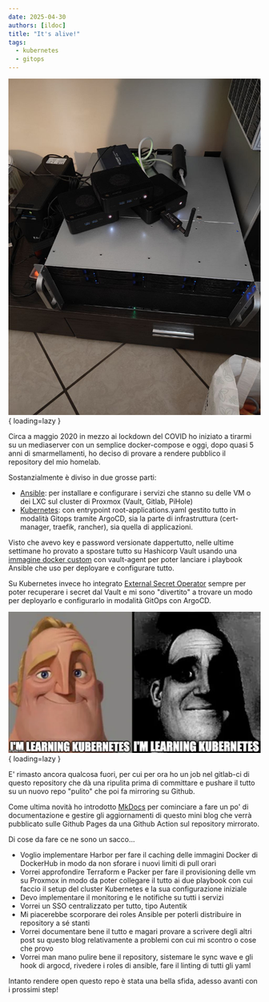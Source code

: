 ```yaml
---
date: 2025-04-30
authors: [ildoc]
title: "It's alive!"
tags:
  - kubernetes
  - gitops
---
```

![Homelab 2025](/assets/images/homelab2025.jpg){ loading=lazy }

Circa a maggio 2020 in mezzo ai lockdown del COVID ho iniziato a tirarmi su un mediaserver con un semplice docker-compose e oggi, dopo quasi 5 anni di smarmellamenti, ho deciso di provare a rendere pubblico il repository del mio homelab.

Sostanzialmente è diviso in due grosse parti:

- [Ansible](https://github.com/ildoc/homelab/tree/main/ansible): per installare e configurare i servizi che stanno su delle VM o dei LXC sul cluster di Proxmox (Vault, Gitlab, PiHole)
- [Kubernetes](https://github.com/ildoc/homelab/tree/main/kubernetes): con entrypoint root-applications.yaml gestito tutto in modalità Gitops tramite ArgoCD, sia la parte di infrastruttura (cert-manager, traefik, rancher), sia quella di applicazioni.

Visto che avevo key e password versionate dappertutto, nelle ultime settimane ho provato a spostare tutto su Hashicorp Vault usando una [immagine docker custom](https://github.com/ildoc/ansible-vault) con vault-agent per poter lanciare i playbook Ansible che uso per deployare e configurare tutto.

Su Kubernetes invece ho integrato [External Secret Operator](https://external-secrets.io/latest/) sempre per poter recuperare i secret dal Vault e mi sono "divertito" a trovare un modo per deployarlo e configurarlo in modalità GitOps con ArgoCD.

![I'm learning Kubernetes](/assets/images/img_1.png){ loading=lazy }

E' rimasto ancora qualcosa fuori, per cui per ora ho un job nel gitlab-ci di questo repository che dà una ripulita prima di committare e pushare il tutto su un nuovo repo "pulito" che poi fa mirroring su Github.

Come ultima novità ho introdotto [MkDocs](https://squidfunk.github.io/mkdocs-material/) per cominciare a fare un po' di documentazione e gestire gli aggiornamenti di questo mini blog che verrà pubblicato sulle Github Pages da una Github Action sul repository mirrorato.

Di cose da fare ce ne sono un sacco...

- Voglio implementare Harbor per fare il caching delle immagini Docker di DockerHub in modo da non sforare i nuovi limiti di pull orari
- Vorrei approfondire Terraform e Packer per fare il provisioning delle vm su Proxmox in modo da poter collegare il tutto ai due playbook con cui faccio il setup del cluster Kubernetes e la sua configurazione iniziale
- Devo implementare il monitoring e le notifiche su tutti i servizi
- Vorrei un SSO centralizzato per tutto, tipo Autentik
- Mi piacerebbe scorporare dei roles Ansible per poterli distribuire in repository a sé stanti
- Vorrei documentare bene il tutto e magari provare a scrivere degli altri post su questo blog relativamente a problemi con cui mi scontro o cose che provo
- Vorrei man mano pulire bene il repository, sistemare le sync wave e gli hook di argocd, rivedere i roles di ansible, fare il linting di tutti gli yaml

Intanto rendere open questo repo è stata una bella sfida, adesso avanti con i prossimi step!
